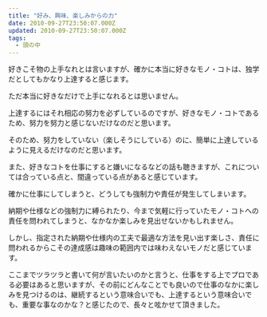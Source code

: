 ```yaml
---
title: "好み、興味、楽しみからの力"
date: 2010-09-27T23:50:07.000Z
updated: 2010-09-27T23:50:07.000Z
tags: 
  - 頭の中
---
```



好きこそ物の上手なれとは言いますが、確かに本当に好きなモノ・コトは、独学だとしてもかなり上達すると感じます。

ただ本当に好きなだけで上手になれるとは思いません。

上達するにはそれ相応の努力を必ずしているのですが、好きなモノ・コトであるため、努力を努力と感じないだけなのだと思います。

そのため、努力をしていない（楽しそうにしている）のに、簡単に上達しているように見えるだけなのだと思います。

また、好きなコトを仕事にすると嫌いになるなどの話も聴きますが、これについては合っている点と、間違っている点があると感じています。

確かに仕事にしてしまうと、どうしても強制力や責任が発生してしまいます。

納期や仕様などの強制力に縛られたり、今まで気軽に行っていたモノ・コトへの責任を問われてしまうと、なかなか楽しみを見出せないかもしれません。

しかし、指定された納期や仕様内の工夫で最適な方法を見い出す楽しさ、責任に問われるからこその達成感は趣味の範囲内では味わえないモノだと感じています。

ここまでツラツラと書いて何が言いたいのかと言うと、仕事をする上でプロである必要はあると思いますが、その前にどんなことでも良いので仕事のなかに楽しみを見つけるのは、継続するという意味合いでも、上達するという意味合いでも、重要な事なのかな？と感じたので、長々と呟かせて頂きました。


